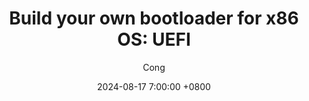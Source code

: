 ---
title: 'Build your own bootloader for x86 OS: UEFI'
description: >-
  Let's discover what is UEFI and how to use it to load our custom x86 bootloader and boot system.
  
author: Cong
date: 2024-08-17 7:00:00 +0800
categories: [Bootloader-x86, UEFI]
tags: [Bootloader, UEFI, x86, QEMU, Assembly]
image:
  path: assets/img/UEFI_boot_process.png
  alt: UEFI Boot Process.
---
